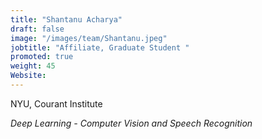 ```yaml
---
title: "Shantanu Acharya"
draft: false
image: "/images/team/Shantanu.jpeg"
jobtitle: "Affiliate, Graduate Student "
promoted: true
weight: 45
Website:
---
```



NYU, Courant Institute

*Deep Learning - Computer Vision and Speech Recognition*
